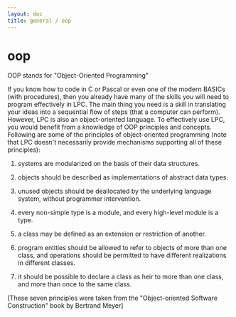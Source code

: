 ```yaml
---
layout: doc
title: general / oop
---
```

# oop

OOP stands for "Object-Oriented Programming"

If you know how to code in C or Pascal or even one of the modern BASICs
(with procedures), then you already have many of the skills you will need
to program effectively in LPC. The main thing you need is a skill in
translating your ideas into a sequential flow of steps (that a computer
can perform). However, LPC is also an object-oriented language.
To effectively use LPC, you would benefit from a knowledge of OOP principles
and concepts. Following are some of the principles of object-oriented
programming (note that LPC doesn't necessarily provide mechanisms
supporting all of these principles):

1. systems are modularized on the basis of their data structures.

2. objects should be described as implementations of abstract data types.

3. unused objects should be deallocated by the underlying language system,
   without programmer intervention.

4. every non-simple type is a module, and every high-level module is a type.

5. a class may be defined as an extension or restriction of another.

6. program entities should be allowed to refer to objects of more than
   one class, and operations should be permitted to have different realizations
   in different classes.

7. it should be possible to declare a class as heir to more than one class,
   and more than once to the same class.

[These seven principles were taken from the "Object-oriented Software
Construction" book by Bertrand Meyer]
